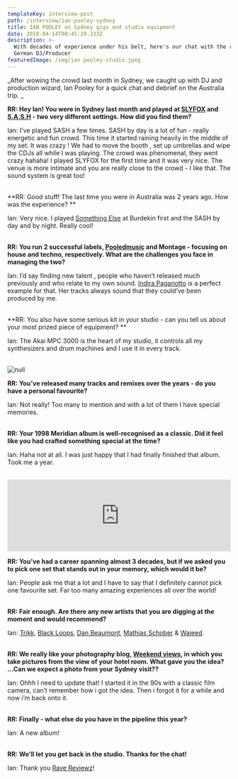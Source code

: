 ```yaml
---
templateKey: interview-post
path: /interview/ian-pooley-sydney
title: IAN POOLEY on Sydney gigs and studio equipment
date: 2018-04-14T00:45:19.333Z
description: >-
  With decades of experience under his belt, here's our chat with the revered
  German DJ/Producer
featuredImage: /img/ian pooley-studio.jpeg
---
```

_After wowing the crowd last month in Sydney, we caught up with DJ and production wizard, Ian Pooley for a quick chat and debrief on the Australia trip. _

**RR: Hey Ian! You were in Sydney last month and played at [SLYFOX](https://www.facebook.com/slyfoxenmore/) and [S.A.S.H](https://www.facebook.com/sashsundays/) - two very different settings. How did you find them?**

Ian: I’ve played SASH a few times. SASH by day is a lot of fun - really energetic and fun crowd. This time it started raining heavily in the middle of my set. It was crazy ! We had to move the booth , set up umbrellas and wipe the CDJs all while I was playing. The crowd was phenomenal, they went crazy hahaha! I played SLYFOX for the first time and it was very nice. The venue is more intimate and you are really close to the crowd - I like that. The sound system is great too! 
<br><br>

**RR: Good stuff! The last time you were in Australia was 2 years ago. How was the experience? **

Ian: Very nice. I played [Something Else](https://ravereviewz.net.au/interview/alex-dimitr%C3%B6ff-something-else) at Burdekin first and the SASH by day and by night. Really cool!
<br><br>

**RR: You run 2 successful labels, [Pooledmusic](https://www.facebook.com/Pooledmusic) and Montage - focusing on house and techno, respectively. What are the challenges you face in managing the two?**

Ian: I’d say finding new talent , people who haven’t released much previously and who relate to my own sound. [Indira Paganotto](https://www.facebook.com/IndiraPaganotto/) is a perfect example for that. Her tracks always sound that they could’ve been produced by me.
<br><br>

**RR: You also have some serious kit in your studio - can you tell us about your most prized piece of equipment? **

Ian: The Akai MPC 3000 is the heart of my studio, it controls all my synthesizers and drum machines and I use it in every track.
<br><br>

![null](/img/ian-pooley.jpg)
<br>

**RR: You’ve released many tracks and remixes over the years - do you have a personal favourite?**

Ian: Not really! Too many to mention and with a lot of them I have special memories.
<br><br>

**RR: Your 1998 Meridian album is well-recognised as a classic. Did it feel like you had crafted something special at the time?**

Ian: Haha not at all. I was just happy that I had finally finished that album. Took me a year.
<br><br>

<iframe src="https://embed.beatport.com/?id=8052127&type=track" width="100%" height="162" frameborder="0" scrolling="no" style="max-width:600px;"></iframe>

**RR: You've had a career spanning almost 3 decades, but if we asked you to pick one set that stands out in your memory, which would it be?**

Ian: People ask me that a lot and I have to say that I definitely cannot pick one favourite set. Far too many amazing experiences all over the world!
<br><br>

**RR: Fair enough. Are there any new artists that you are digging at the moment and would recommend?**

Ian: [Trikk](https://www.facebook.com/musictrikk/), [Black Loops](https://www.facebook.com/blackloopsitaly/), [Dan Beaumont](https://www.facebook.com/danbeaumont.london/), [Mathias Schober](https://www.facebook.com/mathiasschober.showb/) & [Wajeed](https://www.facebook.com/waajeedmusic/).
<br><br>

**RR: We really like your photography blog, [Weekend views](http://weekendviews.tumblr.com/), in which you take pictures from the view of your hotel room. What gave you the idea? ...Can we expect a photo from your Sydney visit??**

Ian: Ohhh I need to update that! I started it in the 90s with a classic film camera, can’t remember how i got the idea. Then i forgot it for a while and now i’m back onto it.
<br><br>

**RR: Finally - what else do you have in the pipeline this year?**

Ian: A new album!
<br><br>

**RR: We'll let you get back in the studio. Thanks for the chat!**

Ian: Thank you [Rave Reviewz](https://magazine.ravereviewz.net/)!
<br><br>
